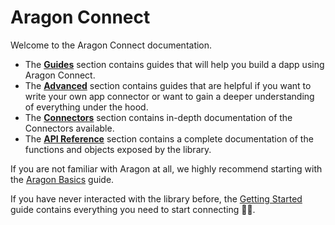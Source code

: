# Aragon Connect

Welcome to the Aragon Connect documentation.

- The [**Guides**](guides/getting-started.md) section contains guides that will help you build a dapp using Aragon Connect.
- The [**Advanced**](advanced/low-level-queries.md) section contains guides that are helpful if you want to write your own app connector or want to gain a deeper understanding of everything under the hood.
- The [**Connectors**](connectors-reference/organizations.md) section contains in-depth documentation of the Connectors available.
- The [**API Reference**](api-reference/connect.md) section contains a complete documentation of the functions and objects exposed by the library.

If you are not familiar with Aragon at all, we highly recommend starting with the [Aragon Basics](guides/aragon-basics.md) guide.

If you have never interacted with the library before, the [Getting Started](guides/getting-started.md) guide contains everything you need to start connecting 👷🔌.
